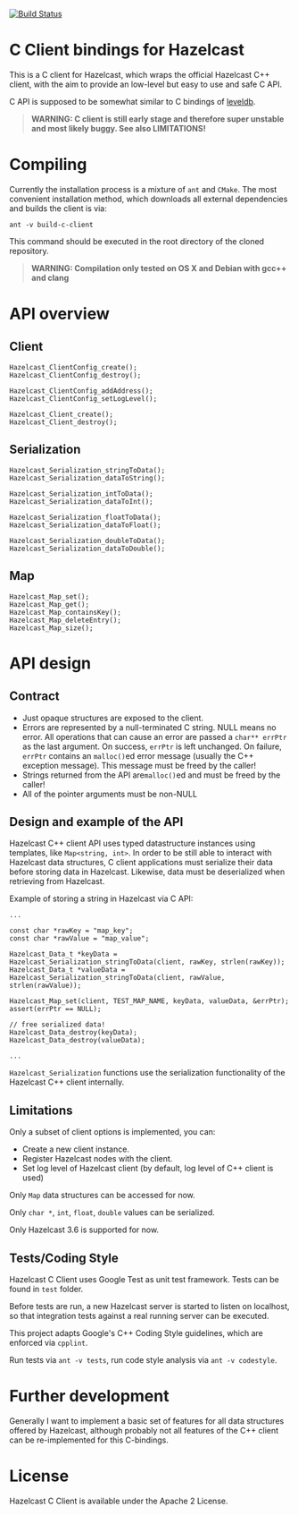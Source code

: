 [![Build Status](https://travis-ci.org/hazelcast-incubator/hazelcast-c-client.svg?branch=master)](https://travis-ci.org/hazelcast-incubator/hazelcast-c-client)

# C Client bindings for Hazelcast

This is a C client for Hazelcast, which wraps the official Hazelcast C++ client, with the aim to provide an low-level but easy to use and safe C API.

C API is supposed to be somewhat similar to C bindings of [leveldb](https://github.com/google/leveldb/blob/master/include/leveldb/c.h).

> **WARNING: C client is still early stage and therefore super unstable and most likely buggy. See also LIMITATIONS!**

# Compiling

Currently the installation process is a mixture of `ant` and `CMake`. The most convenient installation method, which downloads all external dependencies and builds the client is via:

    ant -v build-c-client

This command should be executed in the root directory of the cloned repository.

> **WARNING: Compilation only tested on OS X and Debian with gcc++ and clang**

# API overview

## Client

    Hazelcast_ClientConfig_create();
    Hazelcast_ClientConfig_destroy();

    Hazelcast_ClientConfig_addAddress();
    Hazelcast_ClientConfig_setLogLevel();

    Hazelcast_Client_create();
    Hazelcast_Client_destroy();

## Serialization

    Hazelcast_Serialization_stringToData();
    Hazelcast_Serialization_dataToString();

    Hazelcast_Serialization_intToData();
    Hazelcast_Serialization_dataToInt();

    Hazelcast_Serialization_floatToData();
    Hazelcast_Serialization_dataToFloat();

    Hazelcast_Serialization_doubleToData();
    Hazelcast_Serialization_dataToDouble();

## Map

    Hazelcast_Map_set();
    Hazelcast_Map_get();
    Hazelcast_Map_containsKey();
    Hazelcast_Map_deleteEntry();
    Hazelcast_Map_size();

# API design

## Contract

  - Just opaque structures are exposed to the client.
  - Errors are represented by a null-terminated C string. NULL means no error.
    All operations that can cause an error are passed a `char** errPtr` as the last argument.
    On success, `errPtr` is left unchanged.
    On failure, `errPtr` contains an `malloc()`ed  error message (usually the C++ exception message). This message must be freed by the caller!
  - Strings returned from the API are`malloc()`ed and must be freed by the caller!
  - All of the pointer arguments must be non-NULL

## Design and example of the API

Hazelcast C++ client API uses typed datastructure instances using templates, like `Map<string, int>`. In order to be still able to interact with Hazelcast data structures, C client applications must serialize their data before storing data in Hazelcast. Likewise, data must be deserialized when retrieving from Hazelcast.

Example of storing a string in Hazelcast via C API:

    ...

    const char *rawKey = "map_key";
    const char *rawValue = "map_value";

    Hazelcast_Data_t *keyData = Hazelcast_Serialization_stringToData(client, rawKey, strlen(rawKey));
    Hazelcast_Data_t *valueData = Hazelcast_Serialization_stringToData(client, rawValue, strlen(rawValue));

    Hazelcast_Map_set(client, TEST_MAP_NAME, keyData, valueData, &errPtr);
    assert(errPtr == NULL);

    // free serialized data!
    Hazelcast_Data_destroy(keyData);
    Hazelcast_Data_destroy(valueData);

    ...

`Hazelcast_Serialization` functions use the serialization functionality of the Hazelcast C++ client internally.

## Limitations

Only a subset of client options is implemented, you can:

  - Create a new client instance.
  - Register Hazelcast nodes with the client.
  - Set log level of Hazelcast client (by default, log level of C++ client is used)

Only `Map` data structures can be accessed for now.

Only `char *`, `int`, `float`, `double` values can be serialized.

Only Hazelcast 3.6 is supported for now.

## Tests/Coding Style

Hazelcast C Client uses Google Test as unit test framework. Tests can be found in `test` folder.

Before tests are run, a new Hazelcast server is started to listen on localhost, so that integration tests against a real running server can be executed.

This project adapts Google's C++ Coding Style guidelines, which are enforced via `cpplint`.

Run tests via `ant -v tests`, run code style analysis via `ant -v codestyle`.

# Further development

Generally I want to implement a basic set of features for all data structures offered by Hazelcast, although probably not all features of the C++ client can be re-implemented for this C-bindings.

# License

Hazelcast C Client is available under the Apache 2 License.
